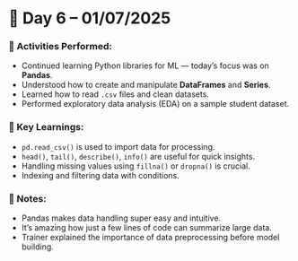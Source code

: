# 📘 Day 6 – 01/07/2025

### 📅 Activities Performed:
- Continued learning Python libraries for ML — today’s focus was on **Pandas**.
- Understood how to create and manipulate **DataFrames** and **Series**.
- Learned how to read `.csv` files and clean datasets.
- Performed exploratory data analysis (EDA) on a sample student dataset.

### 🧠 Key Learnings:
- `pd.read_csv()` is used to import data for processing.
- `head()`, `tail()`, `describe()`, `info()` are useful for quick insights.
- Handling missing values using `fillna()` or `dropna()` is crucial.
- Indexing and filtering data with conditions.

### 📝 Notes:
- Pandas makes data handling super easy and intuitive.
- It’s amazing how just a few lines of code can summarize large data.
- Trainer explained the importance of data preprocessing before model building.
